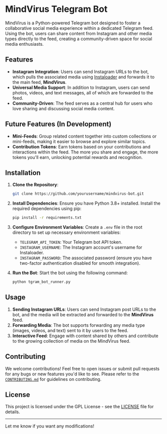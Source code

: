# MindVirus Telegram Bot

MindVirus is a Python-powered Telegram bot designed to foster a collaborative social media experience within a dedicated Telegram feed. Using the bot, users can share content from Instagram and other media types directly to the feed, creating a community-driven space for social media enthusiasts.

## Features

- **Instagram Integration**: Users can send Instagram URLs to the bot, which pulls the associated media using [Instaloader](https://github.com/instaloader/instaloader) and forwards it to the main feed, **MindVirus**.
- **Universal Media Support**: In addition to Instagram, users can send photos, videos, and text messages, all of which are forwarded to the feed.
- **Community-Driven**: The feed serves as a central hub for users who love sharing and discussing social media content.

## Future Features (In Development)
- **Mini-Feeds**: Group related content together into custom collections or mini-feeds, making it easier to browse and explore similar topics.
- **Contribution Tokens**: Earn tokens based on your contributions and interactions within the feed. The more you share and engage, the more tokens you'll earn, unlocking potential rewards and recognition.

## Installation

1. **Clone the Repository**:
   ```bash
   git clone https://github.com/yourusername/mindvirus-bot.git
   ```

2. **Install Dependencies**:
   Ensure you have Python 3.8+ installed. Install the required dependencies using pip:
   ```bash
   pip install -r requirements.txt
   ```

3. **Configure Environment Variables**:
   Create a `.env` file in the root directory to set up necessary environment variables:
   - `TELEGRAM_API_TOKEN`: Your Telegram bot API token.
   - `INSTAGRAM_USERNAME`: The Instagram account's username for Instaloader.
   - `INSTAGRAM_PASSWORD`: The associated password (ensure you have two-factor authentication disabled for smooth integration).

4. **Run the Bot**:
   Start the bot using the following command:
   ```bash
   python tgram_bot_runner.py
   ```

## Usage

1. **Sending Instagram URLs**: Users can send Instagram post URLs to the bot, and the media will be extracted and forwarded to the **MindVirus** feed.
2. **Forwarding Media**: The bot supports forwarding any media type (images, videos, and text) sent to it by users to the feed.
3. **Interactive Feed**: Engage with content shared by others and contribute to the growing collection of media on the MindVirus feed.

## Contributing

We welcome contributions! Feel free to open issues or submit pull requests for any bugs or new features you'd like to see. Please refer to the [`CONTRIBUTING.md`](CONTRIBUTING.md) for guidelines on contributing.

## License

This project is licensed under the GPL License - see the [LICENSE](LICENSE) file for details.

---

Let me know if you want any modifications!
